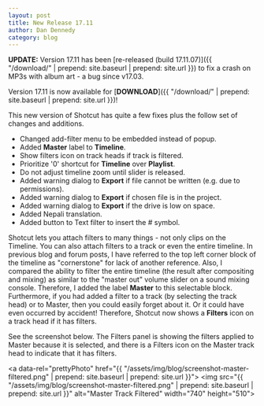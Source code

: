 ```yaml
---
layout: post
title: New Release 17.11
author: Dan Dennedy
category: blog
---
```


**UPDATE:** Version 17.11 has been
[re-released (build 17.11.07)]({{ "/download/" | prepend: site.baseurl | prepend: site.url }})
to fix a crash on MP3s with album art - a bug since v17.03.

Version 17.11 is now available for [**DOWNLOAD**]({{ "/download/" | prepend: site.baseurl | prepend: site.url }})!

This new version of Shotcut has quite a few fixes plus the follow set of changes
and additions.

* Changed add-filter menu to be embedded instead of popup.
* Added **Master** label to **Timeline**.
* Show filters icon on track heads if track is filtered.
* Prioritize '0' shortcut for **Timeline** over **Playlist**.
* Do not adjust timeline zoom until slider is released.
* Added warning dialog to **Export** if file cannot be written (e.g. due to permissions).
* Added warning dialog to **Export** if chosen file is in the project.
* Added warning dialog to **Export** if the drive is low on space.
* Added Nepali translation.
* Added button to Text filter to insert the # symbol.

Shotcut lets you attach filters to many things - not only clips on the Timeline.
You can also attach filters to a track or even the entire timeline. In previous
blog and forum posts, I have referred to the top left corner block of the timeline
as "cornerstone" for lack of another reference. Also, I compared the ability to
filter the entire timeline (the result after compositing and mixing) as similar
to the "master out" volume slider on a sound mixing console.
Therefore, I added the label **Master** to this selectable block.
Furthermore, if you had added a filter to a track (by selecting the track head)
or to Master, then you could easily forget about it. Or it could have even occurred
by accident! Therefore, Shotcut now shows a **Filters** icon on a track head if
it has filters.

See the screenshot below. The Filters panel is showing the filters applied to
Master because it is selected, and there is a Filters icon on the Master track
head to indicate that it has filters.

<a data-rel="prettyPhoto" href="{{ "/assets/img/blog/screenshot-master-filtered.png" | prepend: site.baseurl | prepend: site.url }}">
<img src="{{ "/assets/img/blog/screenshot-master-filtered.png" | prepend: site.baseurl | prepend: site.url }}" alt="Master Track Filtered" width="740" height="510"></a>
